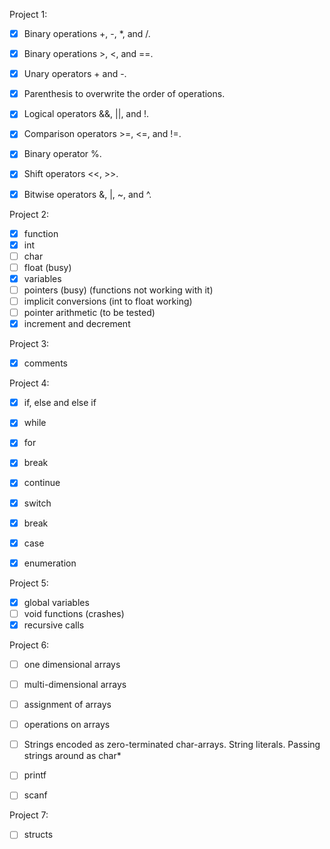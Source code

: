 Project 1:
- [x] Binary operations +, -, *, and /.
- [x] Binary operations >, <, and ==.
- [x] Unary operators + and -.
- [x] Parenthesis to overwrite the order of operations.
- [x] Logical operators &&, ||, and !.
- [x] Comparison operators >=, <=, and !=.
- [x] Binary operator %.
- [x] Shift operators <<, >>.
- [x] Bitwise operators &, |, ~, and ^.


Project 2:
- [x] function
- [x] int
- [ ] char
- [ ] float (busy)
- [x] variables
- [ ] pointers (busy) (functions not working with it)
- [ ] implicit conversions (int to float working)
- [ ] pointer arithmetic (to be tested)
- [x] increment and decrement

Project 3:
- [x] comments


Project 4:
- [x] if, else and else if
- [x] while
- [x] for
- [x] break
- [x] continue
- [x] switch
- [x] break
- [x] case
- [x] enumeration


Project 5:
- [x] global variables
- [ ] void functions (crashes)
- [x] recursive calls 

Project 6:
- [ ] one dimensional arrays
- [ ] multi-dimensional arrays
- [ ] assignment of arrays
- [ ] operations on arrays
- [ ] Strings encoded as zero-terminated char-arrays. String literals. Passing strings around as char*
- [ ] printf
- [ ] scanf


Project 7:
- [ ] structs
